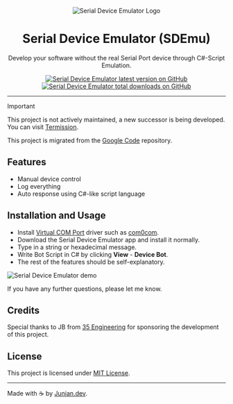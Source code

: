 <p align="center"><img src="https://raw.githubusercontent.com/junian/serial-device-emulator/gh-pages/img/serial-device-emulator-logo.png" alt="Serial Device Emulator Logo"></p>

<h1 align="center">Serial Device Emulator (SDEmu)</h1>

<p align="center">Develop your software without the real Serial Port device through C#-Script Emulation.</p>

<p align="center">
    <a href="https://github.com/junian/serial-device-emulator/releases"><img src="https://img.shields.io/github/release/junian/serial-device-emulator.svg" alt="Serial Device Emulator latest version on GitHub" title="Serial Device Emulator latest version on GitHub"></a>
    <a href="https://github.com/junian/serial-device-emulator/releases"><img src="https://img.shields.io/github/downloads/junian/serial-device-emulator/total.svg" alt="Serial Device Emulator total downloads on GitHub" title="Serial Device Emulator total downloads on GitHub"></a>
</p>

----

> [!IMPORTANT]
> This project is not actively maintained, a new successor is being developed. You can visit [Termission](https://github.com/junian/termission).

This project is migrated from the [Google Code][googlecode] repository.

## Features

- Manual device control
- Log everything
- Auto response using C#-like script language

## Installation and Usage

- Install [Virtual COM Port](https://en.wikipedia.org/wiki/Virtual_COM_port) driver such as [com0com](https://com0com.sourceforge.net).
- Download the Serial Device Emulator app and install it normally.
- Type in a string or hexadecimal message.
- Write Bot Script in C# by clicking **View** - **Device Bot**.
- The rest of the features should be self-explanatory.

![Serial Device Emulator demo](https://raw.githubusercontent.com/junian/serial-device-emulator/gh-pages/img/serial-device-emulator-00.gif)

If you have any further questions, please let me know.

## Credits

Special thanks to JB from [35 Engineering](http://35engineering.com) for sponsoring the development of this project.

## License

This project is licensed under [MIT License](https://github.com/junian/serial-device-emulator/blob/master/LICENSE).

---

Made with ☕ by [Junian.dev](https://www.junian.dev).

[googlecode]: https://code.google.com/p/sdemu/
[35e]: http://35engineering.com/wp-content/uploads/2013/07/35-color-web.png "35 Engineering"
